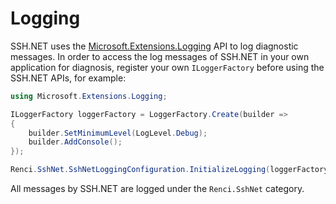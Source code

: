 Logging
=================

SSH.NET uses the [Microsoft.Extensions.Logging](https://learn.microsoft.com/dotnet/core/extensions/logging) API to log diagnostic messages. In order to access the log messages of SSH.NET in your own application for diagnosis, register your own `ILoggerFactory` before using the SSH.NET APIs, for example:

```cs
using Microsoft.Extensions.Logging;

ILoggerFactory loggerFactory = LoggerFactory.Create(builder =>
{
    builder.SetMinimumLevel(LogLevel.Debug);
    builder.AddConsole();
});

Renci.SshNet.SshNetLoggingConfiguration.InitializeLogging(loggerFactory);
```

All messages by SSH.NET are logged under the `Renci.SshNet` category.
